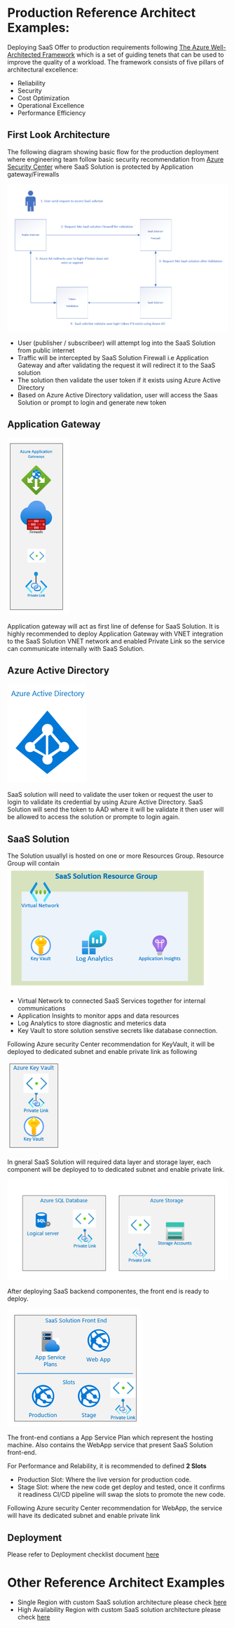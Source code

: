 # Production Reference Architect Examples:
 Deploying SaaS Offer to production requirements following  [The Azure Well-Architected Framework](https://docs.microsoft.com/en-us/azure/architecture/framework/) which is a set of guiding tenets that can be used to improve the quality of a workload. The framework consists of five pillars of architectural excellence:
- Reliability
- Security
- Cost Optimization
- Operational Excellence
- Performance Efficiency

## First Look Architecture
The following diagram showing basic flow for the production deployment where engineering team follow basic security recommendation from [Azure Security Center](https://azure.microsoft.com/en-us/services/security-center/) where SaaS Solution is protected by Application gateway/Firewalls

![firstlook](./images/Firstlook.png)
 - User (publisher / subscribeer) will attempt log into the SaaS Solution from public internet
 - Traffic will be intercepted by SaaS Solution Firewall i.e Application Gateway and after validating the request it will redirect it to the SaaS solution
 - The solution then validate the user token if it exists using Azure Active Directory
 - Based on Azure Active Directory validation, user will access the Saas Solution or prompt to login and generate new token


## Application Gateway

![application-gateway](./images/applicationgateway.png) 

 Application gateway will act as first line of defense for SaaS Solution. It is highly recommended to deploy Application Gateway with VNET integration to the SaaS Solution VNET network and enabled Private Link so the service can communicate internally with SaaS Solution.




## Azure Active Directory
![aad](./images/aad.png) 

SaaS solution will need to validate the user token or request the user to login to validate its credential by using Azure Active Directory. SaaS Solution will send the token to AAD where it will be validate it then user will be allowed to access the solution or prompte to login again.

## SaaS Solution
The Solution usuallyl is hosted on one or more Resources Group. Resource Group will contain
![saasresourcegroup1](./images/saasrg1.png) 
-  Virtual Network  to connected SaaS Services together for internal communications
- Application Insights to monitor apps and data resources
- Log Analytics to store diagnostic and meterics data
- Key Vault to store solution senstive secrets like database connection.

Following Azure security Center recommendation for KeyVault, it will be deployed to dedicated subnet and enable private link as following

 ![saasresourcegroup2](./images/saasrg2.png) 

In gneral SaaS Solution will required data layer and storage layer, each component will be deployed to to dedicated subnet and enable private link. 

 ![saasresourcegroup3](./images/saasrg3.png) 


 After deploying SaaS backend componentes, the front end is ready to deploy.
 
 ![saasresourcegroup4](./images/saasrg4.png)  

 The front-end contians a App Service Plan which represent the hosting machine. Also contains the WebApp service that present SaaS Solution front-end. 
 
 For Performance and Relability, it is recommended to defined **2 Slots**
  - Production Slot: Where the live version for production code.
  - Stage Slot: where the new code get deploy and tested, once it confirms it readiness CI/CD pipeline will swap the slots to promote the new code.

Following Azure security Center recommendation for WebApp, the service will have its dedicated subnet and enable private link 


## Deployment
Please refer to Deployment checklist document [here](Enterprise-Reference-Architecture-Checklist.md)


# Other Reference Architect Examples
- Single Region with custom SaaS solution architecture please check [here](./Enterprise-Reference-Architecture-Single-region-saas-rg.md)
- High Availability Region with custom SaaS solution architecture please check [here](./Enterprise-Reference-Architecture-multi-region-saas-rg.md)
 